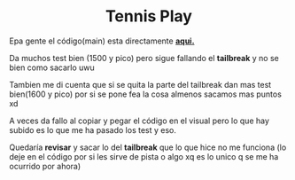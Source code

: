 <h1 align='center'> Tennis Play </h1>
<p>Epa gente el código(main) esta directamente <b><a href='https://github.com/toninavhd/Tennis_play/blob/main/play-tennis/main.py'>aqui.</a></b></p>

<p> Da muchos test bien (1500 y pico) pero sigue fallando el <b>tailbreak</b> y no se bien como sacarlo uwu </p>

<p>Tambien me di cuenta que si se quita la parte del tailbreak dan mas test bien(1600 y pico) por si se pone fea la cosa almenos sacamos mas puntos xd</p>

<p>A veces da fallo al copiar y pegar el código en el visual pero lo que hay subido es lo que me ha pasado los test y eso.</p>

<p>Quedaría <b>revisar</b> y sacar lo del <b>tailbreak</b> que lo que hice no me funciona (lo deje en el código por si les sirve de pista o algo xq es lo unico q se me ha ocurrido por ahora)</p>
